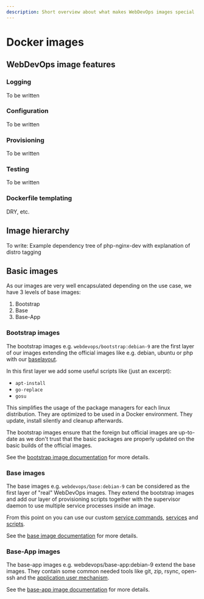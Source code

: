```yaml
---
description: Short overview about what makes WebDevOps images special
---
```


# Docker images

## WebDevOps image features

### Logging

To be written

### Configuration

To be written

### Provisioning

To be written

### Testing

To be written

### Dockerfile templating

DRY, etc.

## Image hierarchy

To write: Example dependency tree of php-nginx-dev with explanation of distro tagging

## Basic images

As our images are very well encapsulated depending on the use case, we have 3 levels of base images:

1. Bootstrap
2. Base
3. Base-App

### Bootstrap images

The bootstrap images e.g. `webdevops/bootstrap:debian-9` are the first layer of our images extending the official images like e.g.  debian, ubuntu or php with our [baselayout](https://github.com/webdevops/Docker-Image-Baselayout). 

In this first layer we add some useful scripts like \(just an excerpt\):

* `apt-install`
* `go-replace`
* `gosu`

This simplifies the usage of the package managers for each linux distribution. They are optimized to be used in a Docker environment. They update, install silently and cleanup afterwards.

The bootstrap images ensure that the foreign but official images are up-to-date as we don't trust that the basic packages are properly updated on the basic builds of the official images.

See the [bootstrap image documentation](basic-images/bootstrap.md) for more details.

### Base images

The base images e.g. `webdevops/base:debian-9` can be considered as the first layer of "real" WebDevOps images. They extend the bootstrap images and add our layer of provisioning scripts together with the supervisor daemon to use multiple service processes inside an image.

From this point on you can use our custom [service commands](), [services](using-the-images/services.md) and [scripts](using-the-images/scripts.md).

See the [base image documentation](basic-images/base.md) for more details.

### Base-App images

The base-app images e.g. webdevops/base-app:debian-9 extend the base images. They contain some common needed tools like git, zip, rsync, open-ssh and the [application user mechanism](using-the-images/application-user-mechanism.md).

See the [base-app image documentation](basic-images/base-app.md) for more details.

